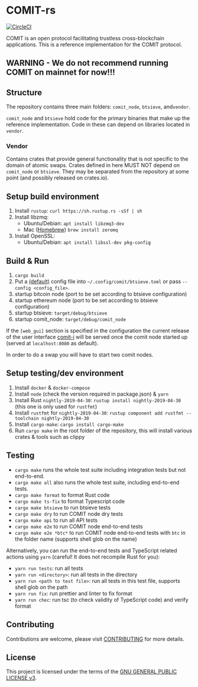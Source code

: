 # COMIT-rs

[![CircleCI](https://circleci.com/gh/comit-network/comit-rs.svg?style=svg)](https://circleci.com/gh/comit-network/comit-rs)

COMIT is an open protocol facilitating trustless cross-blockchain applications.
This is a reference implementation for the COMIT protocol. 

## WARNING - We do not recommend running COMIT on mainnet for now!!!

## Structure

The repository contains three main folders: `comit_node`, `btsieve`, and`vendor`.

`comit_node` and `btsieve` hold code for the primary binaries that make up the reference implementation.
Code in these can depend on libraries located in `vendor`.

### Vendor

Contains crates that provide general functionality that is not specific to the domain of atomic swaps. 
Crates defined in here MUST NOT depend on `comit_node` or `btsieve`.
They may be separated from the repository at some point (and possibly released on crates.io).

## Setup build environment

1. Install `rustup`: `curl https://sh.rustup.rs -sSf | sh`
2. Install libzmq:
   - Ubuntu/Debian: `apt install libzmq3-dev`
   - Mac ([Homebrew](https://brew.sh/)) `brew install zeromq`
3. Install OpenSSL:
   - Ubuntu/Debian: `apt install libssl-dev pkg-config`

## Build & Run

1. `cargo build`
2. Put a [(default)](btsieve/config/btsieve.toml) config file into `~/.config/comit/btsieve.toml` or pass `--config <config_file>`.
3. startup bitcoin node (port to be set according to btsieve configuration)
4. startup ethereum node (port to be set according to btsieve configuration)
5. startup btsieve: `target/debug/btsieve`
6. startup comit_node: `target/debug/comit_node`

If the `[web_gui]` section is specified in the configuration the current release of the user interface [comit-i](https://github.com/comit-network/comit-i) will be served once the comit node started up (served at `localhost:8080` as default).

In order to do a swap you will have to start two comit nodes. 

## Setup testing/dev environment

1. Install `docker` & `docker-compose`
2. Install `node` (check the version required in package.json) & `yarn`
3. Install Rust `nightly-2019-04-30`: `rustup install nightly-2019-04-30` (this one is only used for `rustfmt`)
4. Install `rustfmt` for `nightly-2019-04-30`: `rustup component add rustfmt --toolchain nightly-2019-04-30`
5. Install `cargo-make`: `cargo install cargo-make`
6. Run `cargo make` in the root folder of the repository, this will install various crates & tools such as clippy
   
## Testing

- `cargo make` runs the whole test suite including integration tests but not end-to-end.
- `cargo make all` also runs the whole test suite, including end-to-end tests.
- `cargo make format` to format Rust code
- `cargo make ts-fix` to format Typescript code
- `cargo make btsieve` to run btsieve tests
- `cargo make dry` to run COMIT node dry tests
- `cargo make api` to run all API tests
- `cargo make e2e` to run COMIT node end-to-end tests
- `cargo make e2e *btc*` to run COMIT node end-to-end tests with `btc` in the folder name (supports shell glob on the name)

Alternatively, you can run the end-to-end tests and TypeScript related actions using `yarn` (careful! It does not recompile Rust for you):
- `yarn run tests`: run all tests
- `yarn run <directory>`: run all tests in the directory
- `yarn run <path to test file>`: run all tests in this test file, supports shell glob on the path
- `yarn run fix`: run prettier and linter to fix format
- `yarn run chec`: run tsc (to check validity of TypeScript code) and verify format




## Contributing

Contributions are welcome, please visit [CONTRIBUTING](CONTRIBUTING.md) for more details.

## License

This project is licensed under the terms of the [GNU GENERAL PUBLIC LICENSE v3](LICENSE.md).
